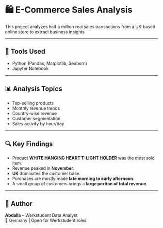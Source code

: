 
# 🛍️ E-Commerce Sales Analysis

This project analyzes half a million real sales transactions from a UK-based online store to extract business insights.

---

## 🧰 Tools Used
- Python (Pandas, Matplotlib, Seaborn)
- Jupyter Notebook

---

## 📊 Analysis Topics
- Top-selling products
- Monthly revenue trends
- Country-wise revenue
- Customer segmentation
- Sales activity by hour/day

---

## 🔍 Key Findings
- Product **WHITE HANGING HEART T-LIGHT HOLDER** was the most sold item.  
- Revenue peaked in **November**.  
- **UK** dominates the customer base.  
- Purchases are mostly made **late morning to early afternoon**.  
- A small group of customers brings a **large portion of total revenue**.

---

## 👤 Author
**Abdalla** – Werkstudent Data Analyst  
📍 Germany | Open for Werkstudent roles
